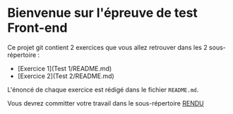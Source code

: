# Bienvenue sur l'épreuve de test Front-end

Ce projet git contient 2 exercices que vous allez retrouver dans les 2 sous-répertoire :

* [Exercice 1](Test 1/README.md)
* [Exercice 2](Test 2/README.md)

L'énoncé de chaque exercice est rédigé dans le fichier `README.md`.

Vous devrez committer votre travail dans le sous-répertoire [RENDU](RENDU/)
